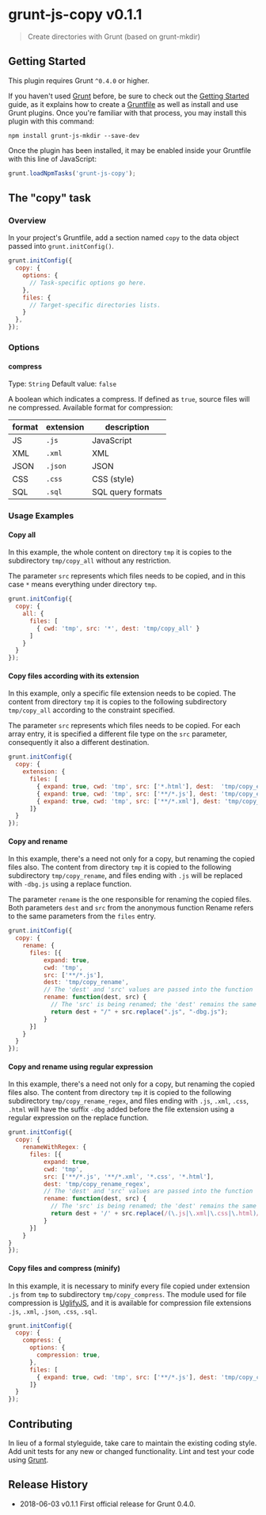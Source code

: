 # grunt-js-copy v0.1.1

> Create directories with Grunt (based on grunt-mkdir)

## Getting Started
This plugin requires Grunt `^0.4.0` or higher.

If you haven't used [Grunt](http://gruntjs.com/) before, be sure to check out the [Getting Started](http://gruntjs.com/getting-started) guide, as it explains how to create a [Gruntfile](http://gruntjs.com/sample-gruntfile) as well as install and use Grunt plugins. Once you're familiar with that process, you may install this plugin with this command:

```shell
npm install grunt-js-mkdir --save-dev
```

Once the plugin has been installed, it may be enabled inside your Gruntfile with this line of JavaScript:

```js
grunt.loadNpmTasks('grunt-js-copy');
```

## The "copy" task

### Overview
In your project's Gruntfile, add a section named `copy` to the data object passed into `grunt.initConfig()`.

```js
grunt.initConfig({
  copy: {
    options: {
      // Task-specific options go here.
    },
    files: {
      // Target-specific directories lists.
    }
  },
});
```

### Options

#### compress
Type: `String`
Default value: `false`

A boolean which indicates a compress. If defined as `true`, source files will ne compressed. Available format for compression:

format | extension | description
-------|-----------|--------------
JS     | `.js`     | JavaScript
XML    | `.xml`    | XML
JSON   | `.json`   | JSON
CSS    | `.css`    | CSS (style)
SQL    | `.sql`    | SQL query formats

### Usage Examples

#### Copy all
In this example, the whole content on directory `tmp` it is copies to the subdirectory `tmp/copy_all` without any restriction. 

The parameter `src` represents which files needs to be copied, and in this case `*` means everything under directory `tmp`.

```js
grunt.initConfig({
  copy: {
    all: {
      files: [
        { cwd: 'tmp', src: '*', dest: 'tmp/copy_all' }
      ]
    }
  }
});
```

#### Copy files according with its extension
In this example, only a specific file extension needs to be copied. The content from directory `tmp` it is copies to the following subdirectory `tmp/copy_all` according to the constraint specified. 

The parameter `src` represents which files needs to be copied. For each array entry, it is specified a different file type on the `src` parameter, consequently it also a different destination.

```js
grunt.initConfig({
  copy: {
    extension: {
      files: [
        { expand: true, cwd: 'tmp', src: ['*.html'], dest:  'tmp/copy_ext/html' },
        { expand: true, cwd: 'tmp', src: ['**/*.js'], dest: 'tmp/copy_ext/js' },
        { expand: true, cwd: 'tmp', src: ['**/*.xml'], dest: 'tmp/copy_ext/xml' }
      ]}
  }
});
```

#### Copy and rename
In this example, there's a need not only for a copy, but renaming the copied files also. The content from directory `tmp` it is copied to the following subdirectory `tmp/copy_rename`, and files ending with `.js` will be replaced with `-dbg.js` using a replace function.

The parameter `rename` is the one responsible for renaming the copied files. Both parameters `dest` and `src` from the anonymous function Rename refers to the same parameters from the `files` entry.

```js
grunt.initConfig({
  copy: {
    rename: {
      files: [{ 
          expand: true, 
          cwd: 'tmp', 
          src: ['**/*.js'], 
          dest: 'tmp/copy_rename',
          // The 'dest' and 'src' values are passed into the function
          rename: function(dest, src) {
            // The 'src' is being renamed; the 'dest' remains the same
            return dest + "/" + src.replace(".js", "-dbg.js");
          }
      }]
    }
  }
});
```

#### Copy and rename using regular expression
In this example, there's a need not only for a copy, but renaming the copied files also. The content from directory `tmp` it is copied to the following subdirectory `tmp/copy_rename_regex`, and files ending with `.js`, `.xml`, `.css`, `.html` will have the suffix `-dbg` added before the file extension using a regular expression on the replace function.

```js
grunt.initConfig({
  copy: {
    renameWithRegex: {
      files: [{ 
          expand: true, 
          cwd: 'tmp', 
          src: ['**/*.js', '**/*.xml', '*.css', '*.html'], 
          dest: 'tmp/copy_rename_regex',
          // The 'dest' and 'src' values are passed into the function
          rename: function(dest, src) {
            // The 'src' is being renamed; the 'dest' remains the same
            return dest + '/' + src.replace(/(\.js|\.xml|\.css|\.html)/, "-dbg$1");
          }
      }]
    }
}
});
```

#### Copy files and compress (minify)
In this example, it is necessary to minify every file copied under extension `.js` from `tmp` to subdirectory `tmp/copy_compress`. The module used for file compression is [UglifyJS](https://www.npmjs.com/package/uglify-es), and it is available for compression file extensions `.js`, `.xml`, `.json`, `.css`, `.sql`. 

```js
grunt.initConfig({
  copy: {
    compress: {
      options: {
        compression: true,
      },
      files: [
        { expand: true, cwd: 'tmp', src: ['**/*.js'], dest: 'tmp/copy_compress' }
      ]}
  }
});
```

## Contributing
In lieu of a formal styleguide, take care to maintain the existing coding style. Add unit tests for any new or changed functionality. Lint and test your code using [Grunt](http://gruntjs.com/).

## Release History
* 2018-06-03  v0.1.1  First official release for Grunt 0.4.0.